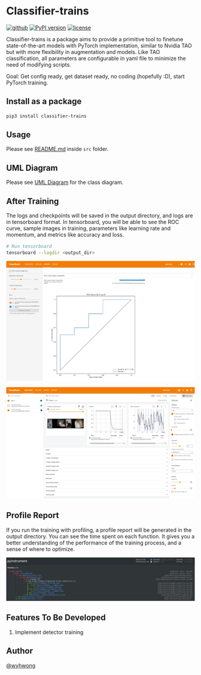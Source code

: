 # Classifier-trains
[![github](https://img.shields.io/badge/GitHub-classifier_trains-blue.svg)](https://github.com/wyhwong/classifier-trains)
[![PyPI version](https://badge.fury.io/py/archeo.svg)](https://pypi.org/project/classifier-trains/)
[![license](https://img.shields.io/badge/license-MIT-blue.svg)](https://github.com/wyhwong/classifier-trains/blob/main/LICENSE)

Classifier-trains is a package aims to provide a primitive tool to finetune state-of-the-art models with PyTorch implementation, similar to Nvidia TAO but with more flexibility in augmentation and models. Like TAO classification, all parameters are configurable in yaml file to minimize the need of modifying scripts.

Goal: Get config ready, get dataset ready, no coding (hopefully :D), start PyTorch training.

## Install as a package
```bash
pip3 install classifier-trains
```

## Usage
Please see [README.md](./src/README.md) inside `src` folder.

## UML Diagram
Please see [UML Diagram](./docs/README.md) for the class diagram.

## After Training

The logs and checkpoints will be saved in the output directory, and logs are in tensorboard format. In tensorboard, you will be able to see the ROC curve, sample images in training, parameters like learning rate and momentum, and metrics like accuracy and loss.

```bash
# Run tensorboard
tensorboard --logdir <output_dir>
```

![ROC curve in tensorboard](./docs/preview-tensorboard-1.png)

![Sample images and parameters](./docs/preview-tensorboard-2.png)

## Profile Report

If you run the training with profiling, a profile report will be generated in the output directory. You can see the time spent on each function. It gives you a better understanding of the performance of the training process, and a sense of where to optimize.

![Profile report](./docs/preview-profile-report.png)

## Features To Be Developed
1. Implement detector training

## Author
[@wyhwong](https://github.com/wyhwong)
